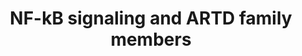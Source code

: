 ---
annotations:
- id: DOID:934
  parent: disease by infectious agent
  type: Disease Ontology
  value: viral infectious disease
- id: DOID:10286
  parent: disease of cellular proliferation
  type: Disease Ontology
  value: prostate carcinoma
- id: PW:0000499
  parent: signaling pathway
  type: Pathway Ontology
  value: nuclear factor kappa B signaling pathway
- id: DOID:684
  parent: disease of cellular proliferation
  type: Disease Ontology
  value: hepatocellular carcinoma
authors:
- Eweitz
citedin: ''
communities: []
description: NF-κB binds to and represses the PARP10 promoter, resulting in transcriptional
  suppression in hepatocellular carcinoma.  In prostate carcinoma resistant to gemcitabine,
  constitutive activation of NF-κB signaling is crucial, and elevated levels of PARP14
  (ARTD8) are associated with poor patient outcomes.  PARP14 plays a key role in cell
  survival and is essential for sustaining NF-κB signaling. Mechanistically, the reduction
  in NF-κB signaling is attributed to decreased phosphorylation of IκBα.  The canonical
  NF-κB pathway is activated in response to viral infections. Mechanistically, the
  binding of 5′-triphosphate-modified RNA to RIG-I complexes enhances its interaction
  with MAVS, activating the IKK complex, which leads to IκBα degradation and the release
  of NF-κB dimers. Interestingly, the catalytically inactive RNA-binding protein PARP13
  (ARTD13) restricts the replication of oncogenic viruses by stabilizing the activated
  RIG-I complex's binding to MAVS, thus enhancing NF-κB signaling. This suggests that
  PARP13 may play a protective role against malignant transformation and cancer progression.  PARP12
  localizes to p62/SQSTM1 foci, and its activity is essential for initiating the NF-κB
  signaling cascade.  ER-stress-induced inflammation and activation of the unfolded
  protein response (UPR) are transmitted through ER-associated stress sensors. These
  sensors significantly contribute to tumor progression and metastasis in an NF-κB-dependent
  manner. Mechanistically, activated IRE-1α recruits TRAF2, which activates the canonical
  pathway via IKK, leading to the release of NF-κB dimers. Simultaneously, PERK triggers
  an eIF2α-dependent reduction in translation, lowering overall IκB levels and shifting
  the equilibrium from complexed, inactive NF-κB to a free, transiently active form.
  During ER stress, PARP16, an ER-anchored protein, modifies itself and two stress
  sensors, IRE-1α and PERK. Activation of PARP16 promotes IRE-1α and PERK signaling,
  even in the absence of ER stress, and is crucial for their activity during the UPR.  Both
  PARP1 (ARTD1) and its enzymatic activity are linked to increased NF-κB signaling.
  In TNFα-stimulated NIH3T3 fibroblasts lacking PARP1, NF-κB target gene expression
  is suppressed, despite NF-κB being localized in the nucleus. Moreover, LPS treatment
  of wild-type or PARP1-deficient mice reinforces the involvement of PARP1 in NF-κB's
  transcriptional activity. Mechanistically, LPS-dependent NF-κB activation in primary
  murine fibroblasts is driven by the interaction of PARP1 with transcriptional coactivators
  CREB-binding protein (CBP) and p300. This complex formation leads to PARP1 acetylation,
  enabling the PARP1-CBP-p300 complex to interact with the p50 subunit of NF-κB, thus
  activating NF-κB signaling and initiating the transcription of proinflammatory cytokines,
  chemokines, transcription factors, and other inflammatory mediators.  In non-canonical
  NF-κB signaling, NF-κB2 processing is regulated by NIK, which is downregulated by
  non-canonical IKK TBK1. In an NF-κB-independent context, TBK1 activates IRF3 in
  response to viral infections. Notably, TBK1 kinase activity and antiviral response
  efficacy are negatively regulated by PARP7 (ARTD14/TIPARP)-mediated ADP-ribosylation.  In
  HeLa and U2OS cells, PARP10 inhibits IKK complex activation and NF-κB signaling.
  Mechanistically, PARP10 reduces K63-linked polyubiquitination of NEMO, which prevents
  IKK complex assembly and activation.  Inspired by Figure 1 and associated description
  in [Boehi et al. (2021)](https://pmc.ncbi.nlm.nih.gov/articles/PMC8560908/).
last-edited: 2025-10-31
ndex: null
organisms:
- Homo sapiens
redirect_from:
- /index.php/Pathway:WP5527
- /instance/WP5527
- /instance/WP5527_r140903
revision: r140903
schema-jsonld:
- '@context': https://schema.org/
  '@id': https://wikipathways.github.io/pathways/WP5527.html
  '@type': Dataset
  creator:
    '@type': Organization
    name: WikiPathways
  description: NF-κB binds to and represses the PARP10 promoter, resulting in transcriptional
    suppression in hepatocellular carcinoma.  In prostate carcinoma resistant to gemcitabine,
    constitutive activation of NF-κB signaling is crucial, and elevated levels of
    PARP14 (ARTD8) are associated with poor patient outcomes.  PARP14 plays a key
    role in cell survival and is essential for sustaining NF-κB signaling. Mechanistically,
    the reduction in NF-κB signaling is attributed to decreased phosphorylation of
    IκBα.  The canonical NF-κB pathway is activated in response to viral infections.
    Mechanistically, the binding of 5′-triphosphate-modified RNA to RIG-I complexes
    enhances its interaction with MAVS, activating the IKK complex, which leads to
    IκBα degradation and the release of NF-κB dimers. Interestingly, the catalytically
    inactive RNA-binding protein PARP13 (ARTD13) restricts the replication of oncogenic
    viruses by stabilizing the activated RIG-I complex's binding to MAVS, thus enhancing
    NF-κB signaling. This suggests that PARP13 may play a protective role against
    malignant transformation and cancer progression.  PARP12 localizes to p62/SQSTM1
    foci, and its activity is essential for initiating the NF-κB signaling cascade.  ER-stress-induced
    inflammation and activation of the unfolded protein response (UPR) are transmitted
    through ER-associated stress sensors. These sensors significantly contribute to
    tumor progression and metastasis in an NF-κB-dependent manner. Mechanistically,
    activated IRE-1α recruits TRAF2, which activates the canonical pathway via IKK,
    leading to the release of NF-κB dimers. Simultaneously, PERK triggers an eIF2α-dependent
    reduction in translation, lowering overall IκB levels and shifting the equilibrium
    from complexed, inactive NF-κB to a free, transiently active form. During ER stress,
    PARP16, an ER-anchored protein, modifies itself and two stress sensors, IRE-1α
    and PERK. Activation of PARP16 promotes IRE-1α and PERK signaling, even in the
    absence of ER stress, and is crucial for their activity during the UPR.  Both
    PARP1 (ARTD1) and its enzymatic activity are linked to increased NF-κB signaling.
    In TNFα-stimulated NIH3T3 fibroblasts lacking PARP1, NF-κB target gene expression
    is suppressed, despite NF-κB being localized in the nucleus. Moreover, LPS treatment
    of wild-type or PARP1-deficient mice reinforces the involvement of PARP1 in NF-κB's
    transcriptional activity. Mechanistically, LPS-dependent NF-κB activation in primary
    murine fibroblasts is driven by the interaction of PARP1 with transcriptional
    coactivators CREB-binding protein (CBP) and p300. This complex formation leads
    to PARP1 acetylation, enabling the PARP1-CBP-p300 complex to interact with the
    p50 subunit of NF-κB, thus activating NF-κB signaling and initiating the transcription
    of proinflammatory cytokines, chemokines, transcription factors, and other inflammatory
    mediators.  In non-canonical NF-κB signaling, NF-κB2 processing is regulated by
    NIK, which is downregulated by non-canonical IKK TBK1. In an NF-κB-independent
    context, TBK1 activates IRF3 in response to viral infections. Notably, TBK1 kinase
    activity and antiviral response efficacy are negatively regulated by PARP7 (ARTD14/TIPARP)-mediated
    ADP-ribosylation.  In HeLa and U2OS cells, PARP10 inhibits IKK complex activation
    and NF-κB signaling. Mechanistically, PARP10 reduces K63-linked polyubiquitination
    of NEMO, which prevents IKK complex assembly and activation.  Inspired by Figure
    1 and associated description in [Boehi et al. (2021)](https://pmc.ncbi.nlm.nih.gov/articles/PMC8560908/).
  keywords:
  - BTRC
  - CHUK
  - CREBBP
  - CUL1
  - EIF2AK3
  - EP300
  - ERN1
  - GSK3B
  - IKBKB
  - IKBKG
  - MAP3K14
  - MAVS
  - NFKB1
  - NFKB2
  - NFKBIA
  - PARP1
  - PARP10
  - PARP12
  - PARP14
  - PARP16
  - RBX1
  - REL
  - RELA
  - RELB
  - RIGI
  - SKP1
  - TBK1
  - TIPARP
  - ZC3HAV1
  license: CC0
  name: NF-kB signaling and ARTD family members
seo: CreativeWork
title: NF-kB signaling and ARTD family members
wpid: WP5527
---